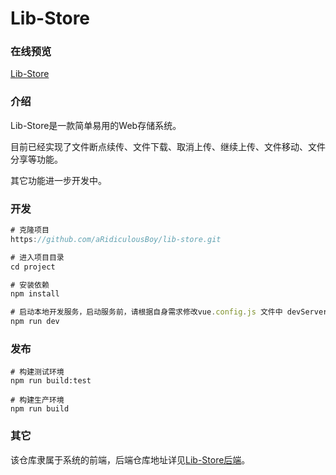 # Lib-Store

### 在线预览

[Lib-Store](http://119.91.214.15:1024/)

### 介绍

Lib-Store是一款简单易用的Web存储系统。

目前已经实现了文件断点续传、文件下载、取消上传、继续上传、文件移动、文件分享等功能。

其它功能进一步开发中。

###  开发

```javascript
# 克隆项目
https://github.com/aRidiculousBoy/lib-store.git

# 进入项目目录
cd project

# 安装依赖
npm install

# 启动本地开发服务，启动服务前，请根据自身需求修改vue.config.js 文件中 devServer 的 host 及 port 配置
npm run dev
```

### 发布

```
# 构建测试环境
npm run build:test

# 构建生产环境
npm run build
```

### 其它

该仓库隶属于系统的前端，后端仓库地址详见[Lib-Store后端](https://github.com/SnailQxQ/netDisk)。
